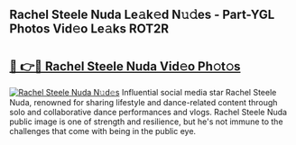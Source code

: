 ## Rachel Steele Nuda Le𝚊k𝚎d N𝚞𝚍es - Part-YGL Photos Vid𝚎o Le𝚊ks ROT2R

# <h2><a href="http://fbd961.evod.top/?m=Rachel+Steele+Nuda">🔗 👉🔴 Rachel Steele Nuda Vid𝚎o Ph𝚘t𝚘s</a></h2>

[![Rachel Steele Nuda N𝚞d𝚎s](https://i.imgur.com/8V9OHl7.gif)](http://fbd961.evod.top/?m=Rachel+Steele+Nuda)
Influential social media star Rachel Steele Nuda, renowned for sharing lifestyle and dance-related content through solo and collaborative dance performances and vlogs. Rachel Steele Nuda public image is one of strength and resilience, but he's not immune to the challenges that come with being in the public eye. 
